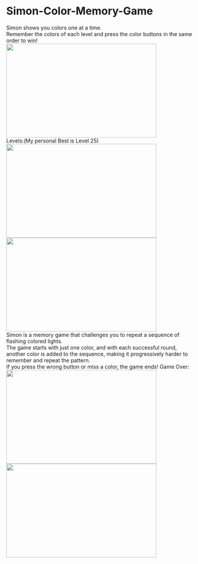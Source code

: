 # Simon-Color-Memory-Game
Simon shows you colors one at a time. <br>Remember the colors of each level and press the color buttons in the same order to win!
<br>
<img src="https://github.com/TeacherBCode/Simon-Color-Memory-Game/assets/156999512/4c02060b-be58-4621-846c-4f45fff03c84" width = "400px" height  = "250px"> 
<br>
Levels:(My personal Best is Level 25)
<br>
<img src="https://github.com/TeacherBCode/Simon-Color-Memory-Game/assets/156999512/d3c835c0-9311-4d32-ba1f-5d3e95720df1" width = "400px" height  = "250px"> 
<img src="https://github.com/TeacherBCode/Simon-Color-Memory-Game/assets/156999512/2aee1989-ea35-486d-8fd7-a2a71b92ef73" width = "400px" height  = "250px"> 
<br>
Simon is a memory game that challenges you to repeat a sequence of flashing colored lights. 
<br>
The game starts with just one color, and with each successful round, another color is added to the sequence, making it progressively harder to remember and repeat the pattern. 
<br>
If you press the wrong button or miss a color, the game ends!
Game Over:
<br>
<img src="https://github.com/TeacherBCode/Simon-Color-Memory-Game/assets/156999512/50637268-08a1-43f0-92d5-d7b31b19eb8c" width = "400px" height  = "250px"> 
<img src="https://github.com/TeacherBCode/Simon-Color-Memory-Game/assets/156999512/296f9479-ce9b-4214-9b93-7b8571a33b83" width = "400px" height  = "250px"> 
<br>
